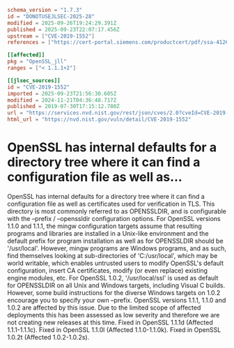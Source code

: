 ```toml
schema_version = "1.7.3"
id = "DONOTUSEJLSEC-2025-28"
modified = 2025-09-26T19:24:29.391Z
published = 2025-09-23T22:07:17.456Z
upstream = ["CVE-2019-1552"]
references = ["https://cert-portal.siemens.com/productcert/pdf/ssa-412672.pdf", "https://git.openssl.org/gitweb/?p=openssl.git%3Ba=commitdiff%3Bh=54aa9d51b09d67e90db443f682cface795f5af9e", "https://git.openssl.org/gitweb/?p=openssl.git%3Ba=commitdiff%3Bh=b15a19c148384e73338aa7c5b12652138e35ed28", "https://git.openssl.org/gitweb/?p=openssl.git%3Ba=commitdiff%3Bh=d333ebaf9c77332754a9d5e111e2f53e1de54fdd", "https://git.openssl.org/gitweb/?p=openssl.git%3Ba=commitdiff%3Bh=e32bc855a81a2d48d215c506bdeb4f598045f7e9", "https://kc.mcafee.com/corporate/index?page=content&id=SB10365", "https://lists.fedoraproject.org/archives/list/package-announce%40lists.fedoraproject.org/message/EWC42UXL5GHTU5G77VKBF6JYUUNGSHOM/", "https://lists.fedoraproject.org/archives/list/package-announce%40lists.fedoraproject.org/message/Y3IVFGSERAZLNJCK35TEM2R4726XIH3Z/", "https://lists.fedoraproject.org/archives/list/package-announce%40lists.fedoraproject.org/message/ZBEV5QGDRFUZDMNECFXUSN5FMYOZDE4V/", "https://security.netapp.com/advisory/ntap-20190823-0006/", "https://support.f5.com/csp/article/K94041354", "https://support.f5.com/csp/article/K94041354?utm_source=f5support&amp%3Butm_medium=RSS", "https://www.kb.cert.org/vuls/id/429301", "https://www.openssl.org/news/secadv/20190730.txt", "https://www.oracle.com/security-alerts/cpuapr2020.html", "https://www.oracle.com/security-alerts/cpujan2020.html", "https://www.oracle.com/security-alerts/cpujul2020.html", "https://www.oracle.com/security-alerts/cpuoct2020.html", "https://www.oracle.com/technetwork/security-advisory/cpuoct2019-5072832.html", "https://www.tenable.com/security/tns-2019-08", "https://www.tenable.com/security/tns-2019-09", "https://cert-portal.siemens.com/productcert/pdf/ssa-412672.pdf", "https://git.openssl.org/gitweb/?p=openssl.git%3Ba=commitdiff%3Bh=54aa9d51b09d67e90db443f682cface795f5af9e", "https://git.openssl.org/gitweb/?p=openssl.git%3Ba=commitdiff%3Bh=b15a19c148384e73338aa7c5b12652138e35ed28", "https://git.openssl.org/gitweb/?p=openssl.git%3Ba=commitdiff%3Bh=d333ebaf9c77332754a9d5e111e2f53e1de54fdd", "https://git.openssl.org/gitweb/?p=openssl.git%3Ba=commitdiff%3Bh=e32bc855a81a2d48d215c506bdeb4f598045f7e9", "https://kc.mcafee.com/corporate/index?page=content&id=SB10365", "https://lists.fedoraproject.org/archives/list/package-announce%40lists.fedoraproject.org/message/EWC42UXL5GHTU5G77VKBF6JYUUNGSHOM/", "https://lists.fedoraproject.org/archives/list/package-announce%40lists.fedoraproject.org/message/Y3IVFGSERAZLNJCK35TEM2R4726XIH3Z/", "https://lists.fedoraproject.org/archives/list/package-announce%40lists.fedoraproject.org/message/ZBEV5QGDRFUZDMNECFXUSN5FMYOZDE4V/", "https://security.netapp.com/advisory/ntap-20190823-0006/", "https://support.f5.com/csp/article/K94041354", "https://support.f5.com/csp/article/K94041354?utm_source=f5support&amp%3Butm_medium=RSS", "https://www.kb.cert.org/vuls/id/429301", "https://www.openssl.org/news/secadv/20190730.txt", "https://www.oracle.com/security-alerts/cpuapr2020.html", "https://www.oracle.com/security-alerts/cpujan2020.html", "https://www.oracle.com/security-alerts/cpujul2020.html", "https://www.oracle.com/security-alerts/cpuoct2020.html", "https://www.oracle.com/technetwork/security-advisory/cpuoct2019-5072832.html", "https://www.tenable.com/security/tns-2019-08", "https://www.tenable.com/security/tns-2019-09"]

[[affected]]
pkg = "OpenSSL_jll"
ranges = ["< 1.1.1+2"]

[[jlsec_sources]]
id = "CVE-2019-1552"
imported = 2025-09-23T21:56:30.605Z
modified = 2024-11-21T04:36:48.717Z
published = 2019-07-30T17:15:12.780Z
url = "https://services.nvd.nist.gov/rest/json/cves/2.0?cveId=CVE-2019-1552"
html_url = "https://nvd.nist.gov/vuln/detail/CVE-2019-1552"
```

# OpenSSL has internal defaults for a directory tree where it can find a configuration file as well as...

OpenSSL has internal defaults for a directory tree where it can find a configuration file as well as certificates used for verification in TLS. This directory is most commonly referred to as OPENSSLDIR, and is configurable with the –prefix / –openssldir configuration options. For OpenSSL versions 1.1.0 and 1.1.1, the mingw configuration targets assume that resulting programs and libraries are installed in a Unix-like environment and the default prefix for program installation as well as for OPENSSLDIR should be '/usr/local'. However, mingw programs are Windows programs, and as such, find themselves looking at sub-directories of 'C:/usr/local', which may be world writable, which enables untrusted users to modify OpenSSL's default configuration, insert CA certificates, modify (or even replace) existing engine modules, etc. For OpenSSL 1.0.2, '/usr/local/ssl' is used as default for OPENSSLDIR on all Unix and Windows targets, including Visual C builds. However, some build instructions for the diverse Windows targets on 1.0.2 encourage you to specify your own –prefix. OpenSSL versions 1.1.1, 1.1.0 and 1.0.2 are affected by this issue. Due to the limited scope of affected deployments this has been assessed as low severity and therefore we are not creating new releases at this time. Fixed in OpenSSL 1.1.1d (Affected 1.1.1-1.1.1c). Fixed in OpenSSL 1.1.0l (Affected 1.1.0-1.1.0k). Fixed in OpenSSL 1.0.2t (Affected 1.0.2-1.0.2s).

